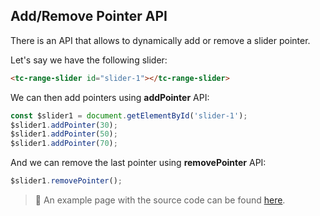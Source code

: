 ## Add/Remove Pointer API 

There is an API that allows to dynamically add or remove a slider pointer.

Let's say we have the following slider:

```html
<tc-range-slider id="slider-1"></tc-range-slider>
```

We can then add pointers using **addPointer** API:

```js
const $slider1 = document.getElementById('slider-1');
$slider1.addPointer(30);
$slider1.addPointer(50);
$slider1.addPointer(70);
```

And we can remove the last pointer using **removePointer** API:

```js
$slider1.removePointer();
```

> :pushpin: An example page with the source code can be found [here](https://github.com/toolcool-org/toolcool-range-slider/blob/main/examples/23-add-remove-pointer-api.html).




